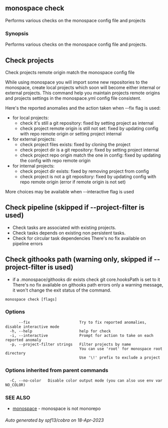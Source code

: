 ## monospace check

Performs various checks on the monospace config file and projects

### Synopsis

Performs various checks on the monospace config file and projects.

## Check projects
Check projects remote origin match the monospace config file

While using monospace you will import some new repositories to the monospace,
create local projects which soon will become either internal or external projects.
This command help you maintain projects remote origins and projects settings
in the monospace.yml config file consistent.

Here's the reported anomalies and the action taken when --fix flag is used:
- for local projects:
	- check it's still a git repository: fixed by setting project as internal
	- check project remote origin is still not set: fixed by updating config
		with repo remote origin or setting project internal
- for external projects:
	- check project files exists: fixed by cloning the project
	- check project dir is a git repository: fixed by setting project internal
	- check project repo origin match the one in config: fixed by updating the
		config with repo remote origin
- for internal projects:
	- check project dir exists: fixed by removing project from config
	- check project is not a git repository: fixed by updating config with
		repo remote origin (error if remote origin is not set)

More choices may be available when --interactive flag is used

## Check pipeline (skipped if --project-filter is used)
- Check tasks are associated with existing projects.
- Check tasks depends on existing non persistent tasks.
- Check for circular task dependencies
There's no fix available on pipeline errors

## Check githooks path (warning only, skipped if --project-filter is used)
- if a .monospace/githooks dir exists check git core.hooksPath is set to it
There's no fix available on githooks path errors only a warning message, it
won't change the exit status of the command.


```
monospace check [flags]
```

### Options

```
      --fix                      Try to fix reported anomalies, disable interactive mode
  -h, --help                     help for check
  -i, --interactive              Prompt for action to take on each reported anomaly
  -p, --project-filter strings   Filter projects by name
                                 You can use 'root' for monospace root directory
                                 Use '\!' prefix to exclude a project
```

### Options inherited from parent commands

```
  -C, --no-color   Disable color output mode (you can also use env var NO_COLOR)
```

### SEE ALSO

* [monospace](monospace.md)	 - monospace is not monorepo

###### Auto generated by spf13/cobra on 18-Apr-2023
